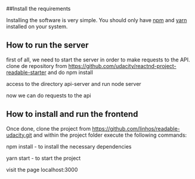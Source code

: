 ##Install the requirements

Installing the software is very simple. You should only have [npm](https://docs.npmjs.com/) and [yarn](https://yarnpkg.com/en/docs) installed on your system.


## How to run the server


first of all, we need to start the server in order to make requests to the API. clone de repository from  https://github.com/udacity/reactnd-project-readable-starter and do npm install

access to the directory api-server and run node server

now we can do requests to the api

## How to install and run the frontend


Once done, clone the project  from https://github.com/linhos/readable-udacity.git and within the project folder execute the following commands:

npm install - to install the necessary dependencies

yarn start - to start the project

visit the page localhost:3000





